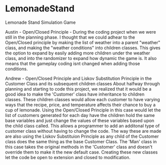 # LemonadeStand
Lemonade Stand Simulation Game

Austin - Open/Closed Principle - During the coding project when we were still in the planning phase. I thought that we could adhear to the Open/Closed principle by
making the list of weather into a parent "weather" class, and making the "weather conditions" into children classes. This gives the option to expand by easily adding
more children under the weather class, and into the randomizer to expand how dynamic the game is. It also means that the gameplay coding isnt changed when adding those
conditions.

Andrew - Open/Closed Principle and Liskov Substitution Principle in the Customer Class and its subsequent children classes
About halfway through planning and starting to code this project, we realized that it would be a good idea to make the 'Customer' class have inheritance to children classes.
These children classes would allow each customer to have varying ways that the recipe, price, and temperature affects their chance to buy a cup of lemonade.
Using the Open/Closed Principle in this case would let the list of customers generated for each day have the children hold the same base variables and just change the values 
of these variables based upon the child class called. This allows a programmer to add an additonal type of customer class without having to change the code. 
The way these are made are also using the Liskov Substituion Principle as any child of the Customer class does the same thing as the base Customer Class. The 'Man' class in this case
takes the original methods in the 'Customer' class and doesn't override them to make it the new default case. Creating these new classes let the code be open to extension and closed to modification.